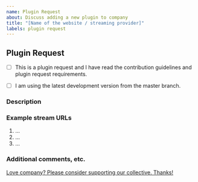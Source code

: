 ```yaml
---
name: Plugin Request
about: Discuss adding a new plugin to company
title: "[Name of the website / streaming provider]"
labels: plugin request
---
```


<!--
Thanks for requesting a plugin!
USE THE TEMPLATE. Otherwise your plugin request may be rejected.

First, see the contribution guidelines:
https://github.com/ivankatliarchuk/.github/blob/main/contributing.md

READ THE PLUGIN REQUEST REQUIREMENTS BEFORE POSTING!

Also check the list of open and closed issues.

Please see the text preview to avoid unnecessary formatting errors.
-->


## Plugin Request

<!-- Replace the space character between the square brackets with an x in order to check the boxes -->
- [ ] This is a plugin request and I have read the contribution guidelines and plugin request requirements.
- [ ] I am using the latest development version from the master branch.


### Description

<!-- Explain the plugin and site as clearly as you can. What is the site about? Who runs it? What content does it provide? What value does it bring to company? Etc. -->


### Example stream URLs

<!-- Example URLs for streams are required. Plugin requests which do not have example URLs will be closed. -->

1. ...
2. ...
3. ...


### Additional comments, etc.



[Love company? Please consider supporting our collective. Thanks!](https://opencollective.com/company/donate)
